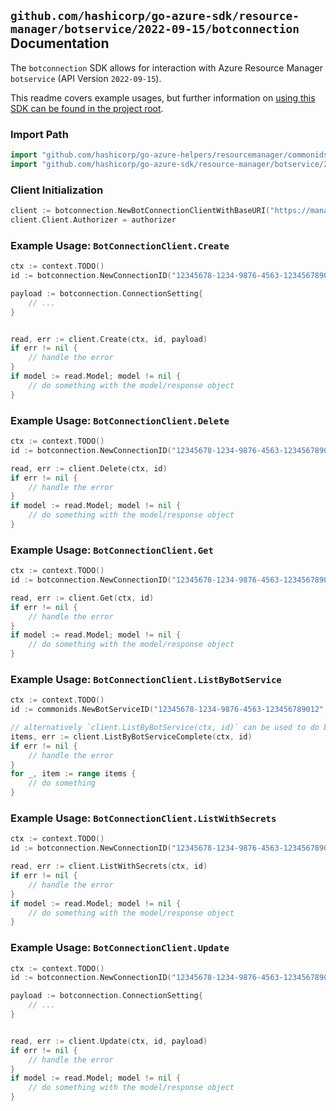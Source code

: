 
## `github.com/hashicorp/go-azure-sdk/resource-manager/botservice/2022-09-15/botconnection` Documentation

The `botconnection` SDK allows for interaction with Azure Resource Manager `botservice` (API Version `2022-09-15`).

This readme covers example usages, but further information on [using this SDK can be found in the project root](https://github.com/hashicorp/go-azure-sdk/tree/main/docs).

### Import Path

```go
import "github.com/hashicorp/go-azure-helpers/resourcemanager/commonids"
import "github.com/hashicorp/go-azure-sdk/resource-manager/botservice/2022-09-15/botconnection"
```


### Client Initialization

```go
client := botconnection.NewBotConnectionClientWithBaseURI("https://management.azure.com")
client.Client.Authorizer = authorizer
```


### Example Usage: `BotConnectionClient.Create`

```go
ctx := context.TODO()
id := botconnection.NewConnectionID("12345678-1234-9876-4563-123456789012", "example-resource-group", "botServiceValue", "connectionValue")

payload := botconnection.ConnectionSetting{
	// ...
}


read, err := client.Create(ctx, id, payload)
if err != nil {
	// handle the error
}
if model := read.Model; model != nil {
	// do something with the model/response object
}
```


### Example Usage: `BotConnectionClient.Delete`

```go
ctx := context.TODO()
id := botconnection.NewConnectionID("12345678-1234-9876-4563-123456789012", "example-resource-group", "botServiceValue", "connectionValue")

read, err := client.Delete(ctx, id)
if err != nil {
	// handle the error
}
if model := read.Model; model != nil {
	// do something with the model/response object
}
```


### Example Usage: `BotConnectionClient.Get`

```go
ctx := context.TODO()
id := botconnection.NewConnectionID("12345678-1234-9876-4563-123456789012", "example-resource-group", "botServiceValue", "connectionValue")

read, err := client.Get(ctx, id)
if err != nil {
	// handle the error
}
if model := read.Model; model != nil {
	// do something with the model/response object
}
```


### Example Usage: `BotConnectionClient.ListByBotService`

```go
ctx := context.TODO()
id := commonids.NewBotServiceID("12345678-1234-9876-4563-123456789012", "example-resource-group", "botServiceValue")

// alternatively `client.ListByBotService(ctx, id)` can be used to do batched pagination
items, err := client.ListByBotServiceComplete(ctx, id)
if err != nil {
	// handle the error
}
for _, item := range items {
	// do something
}
```


### Example Usage: `BotConnectionClient.ListWithSecrets`

```go
ctx := context.TODO()
id := botconnection.NewConnectionID("12345678-1234-9876-4563-123456789012", "example-resource-group", "botServiceValue", "connectionValue")

read, err := client.ListWithSecrets(ctx, id)
if err != nil {
	// handle the error
}
if model := read.Model; model != nil {
	// do something with the model/response object
}
```


### Example Usage: `BotConnectionClient.Update`

```go
ctx := context.TODO()
id := botconnection.NewConnectionID("12345678-1234-9876-4563-123456789012", "example-resource-group", "botServiceValue", "connectionValue")

payload := botconnection.ConnectionSetting{
	// ...
}


read, err := client.Update(ctx, id, payload)
if err != nil {
	// handle the error
}
if model := read.Model; model != nil {
	// do something with the model/response object
}
```
